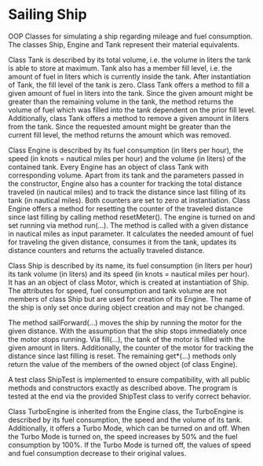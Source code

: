 # Sailing Ship

OOP Classes for simulating a ship regarding mileage and fuel consumption. The classes Ship, Engine and Tank represent their material equivalents. 

Class Tank is described by its total volume, i.e. the volume in liters the tank is able to store at maximum. Tank also has a member fill level, i.e. the amount of fuel in liters which is currently inside the tank.
After instantiation of Tank, the fill level of the tank is zero. Class Tank offers a method to fill a given amount of fuel in liters into the tank. 
Since the given amount might be greater than the remaining volume in the tank, the method returns the volume of fuel which was filled into the tank dependent on the prior fill level.
Additionally, class Tank offers a method to remove a given amount in liters from the tank.
Since the requested amount might be greater than the current fill level, the method returns the amount which was removed.

Class Engine is described by its fuel consumption (in liters per hour), the speed (in knots = nautical miles per hour) and the volume (in liters) of the contained tank. 
Every Engine has an object of class Tank with corresponding volume. Apart from its tank and the parameters passed in the constructor, Engine also has a counter for tracking the total distance traveled (in nautical miles) and to track the distance since last filling of its tank (in nautical miles). 
Both counters are set to zero at instantiation.
Class Engine offers a method for resetting the counter of the traveled distance since last filling by calling method resetMeter().
The engine is turned on and set running via method run(...). The method is called with a given distance in nautical miles as input parameter. 
It calculates the needed amount of fuel for traveling the given distance, consumes it from the tank, updates its distance counters and returns the actually traveled distance.

Class Ship is described by its name, its fuel consumption (in liters per hour) its tank volume (in liters) and its speed (in knots = nautical miles per hour). 
It has an an object of class Motor, which is created at instantiation of Ship. The attributes for speed, fuel consumption and tank volume are not members of class Ship but are used for creation of its Engine. 
The name of the ship is only set once during object creation and may not be changed.

The method sailForward(...) moves the ship by running the motor for the given distance. 
With the assumption that the ship stops immediately once the motor stops running. Via fill(...), the tank of the motor is filled with the given amount in liters.
Additionally, the counter of the motor for tracking the distance since last filling is reset.
The remaining get*(...) methods only return the value of the members of the owned object (of class Engine).

A test class ShipTest is implemented to ensure compatibility, with all public methods and constructors exactly as described above. 
The program is tested at the end via the provided ShipTest class to verify correct behavior.

Class TurboEngine is inherited from the Engine class, the TurboEngine is described by its fuel consumption, the speed and the volume of its tank.
Additionally, it offers a Turbo Mode, which can be turned on and off. When the Turbo Mode is turned on, the speed increases by 50% and the fuel consumption by 100%. If the Turbo Mode is turned off, the values of speed and fuel consumption decrease to their original values.
